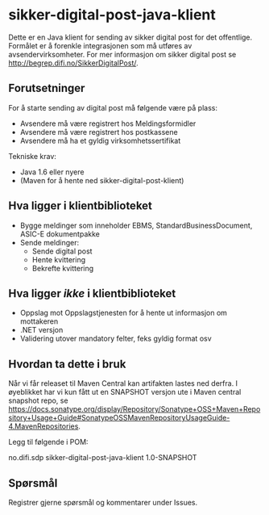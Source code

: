 sikker-digital-post-java-klient
===============================

Dette er en Java klient for sending av sikker digital post for det offentlige.
Formålet er å forenkle integrasjonen som må utføres av avsendervirksomheter.
For mer informasjon om sikker digital post se http://begrep.difi.no/SikkerDigitalPost/.

Forutsetninger
--------------

For å starte sending av digital post må følgende være på plass:

* Avsendere må være registrert hos Meldingsformidler
* Avsendere må være registrert hos postkassene
* Avsendere må ha et gyldig virksomhetssertifikat

Tekniske krav:

* Java 1.6 eller nyere
* (Maven for å hente ned sikker-digital-post-klient)

Hva ligger i klientbiblioteket
------------------------------

* Bygge meldinger som inneholder EBMS, StandardBusinessDocument, ASIC-E dokumentpakke
* Sende meldinger:
    * Sende digital post
    * Hente kvittering
    * Bekrefte kvittering

Hva ligger _ikke_ i klientbiblioteket
-------------------------------------

* Oppslag mot Oppslagstjenesten for å hente ut informasjon om mottakeren
* .NET versjon
* Validering utover mandatory felter, feks gyldig format osv


Hvordan ta dette i bruk
-----------------------

Når vi får releaset til Maven Central kan artifakten lastes ned derfra.
I øyeblikket har vi kun fått ut en SNAPSHOT versjon ute i Maven central snapshot repo, se https://docs.sonatype.org/display/Repository/Sonatype+OSS+Maven+Repository+Usage+Guide#SonatypeOSSMavenRepositoryUsageGuide-4.MavenRepositories.

Legg til følgende i POM:

<dependency>
    <groupId>no.difi.sdp</groupId>
    <artifactId>sikker-digital-post-java-klient</artifactId>
    <version>1.0-SNAPSHOT</version>
</dependency>


Spørsmål
------------------

Registrer gjerne spørsmål og kommentarer under Issues.
